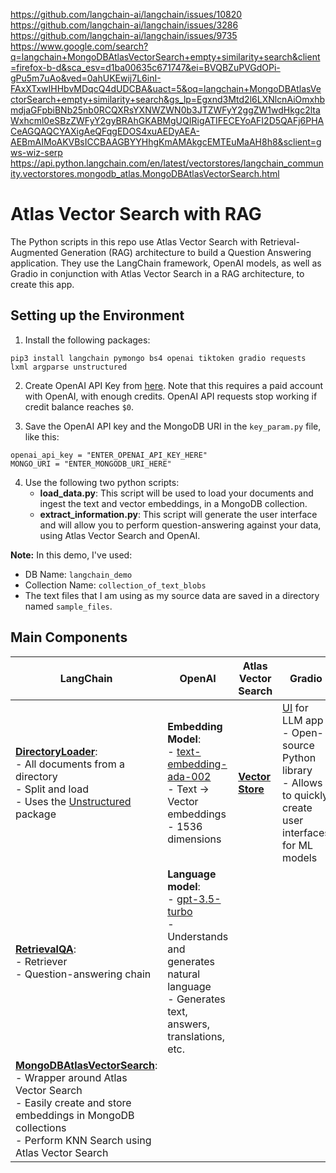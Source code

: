 https://github.com/langchain-ai/langchain/issues/10820
https://github.com/langchain-ai/langchain/issues/3286
https://github.com/langchain-ai/langchain/issues/9735
https://www.google.com/search?q=langchain+MongoDBAtlasVectorSearch+empty+similarity+search&client=firefox-b-d&sca_esv=d1ba00635c671747&ei=BVQBZuPVGdOPi-gPu5m7uAo&ved=0ahUKEwij7L6inI-FAxXTxwIHHbvMDqcQ4dUDCBA&uact=5&oq=langchain+MongoDBAtlasVectorSearch+empty+similarity+search&gs_lp=Egxnd3Mtd2l6LXNlcnAiOmxhbmdjaGFpbiBNb25nb0RCQXRsYXNWZWN0b3JTZWFyY2ggZW1wdHkgc2ltaWxhcml0eSBzZWFyY2gyBRAhGKABMgUQIRigATIFECEYoAFI2D5QAFj6PHACeAGQAQCYAXigAeQFqgEDOS4xuAEDyAEA-AEBmAIMoAKVBsICCBAAGBYYHhgKmAMAkgcEMTEuMaAH8h8&sclient=gws-wiz-serp
https://api.python.langchain.com/en/latest/vectorstores/langchain_community.vectorstores.mongodb_atlas.MongoDBAtlasVectorSearch.html


# Atlas Vector Search with RAG

The Python scripts in this repo use Atlas Vector Search with Retrieval-Augmented Generation (RAG) architecture to build a Question Answering application. They use the LangChain framework, OpenAI models, as well as Gradio in conjunction with Atlas Vector Search in a RAG architecture, to create this app.


## Setting up the Environment

1. Install the following packages:
```
pip3 install langchain pymongo bs4 openai tiktoken gradio requests lxml argparse unstructured
```
2. Create OpenAI API Key from [here](https://platform.openai.com/account/api-keys). Note that this requires a paid account with OpenAI, with enough credits. OpenAI API requests stop working if credit balance reaches `$0`.

3. Save the OpenAI API key and the MongoDB URI in the `key_param.py` file, like this:
```
openai_api_key = "ENTER_OPENAI_API_KEY_HERE"
MONGO_URI = "ENTER_MONGODB_URI_HERE"
```
4. Use the following two python scripts:
   - **load_data.py**: This script will be used to load your documents and ingest the text and vector embeddings, in a MongoDB collection.
   - **extract_information.py**: This script will generate the user interface and will allow you to perform question-answering against your data, using Atlas Vector Search and OpenAI.

**Note:** In this demo, I've used:
   - DB Name: `langchain_demo`
   - Collection Name: `collection_of_text_blobs`
   - The text files that I am using as my source data are saved in a directory named `sample_files`.

## Main Components

| LangChain                                                                                                                  | OpenAI                                                                                                                           | Atlas Vector Search                                                                                                  | Gradio                                                     |
|----------------------------------------------------------------------------------------------------------------------------|----------------------------------------------------------------------------------------------------------------------------------|-----------------------------------------------------------------------------------------------------------------------|------------------------------------------------------------|
| [**DirectoryLoader**](https://api.python.langchain.com/en/latest/document_loaders/langchain.document_loaders.unstructured.UnstructuredFileLoader.html): <br> - All documents from a directory <br> - Split and load <br> - Uses the [Unstructured](https://python.langchain.com/docs/integrations/document_loaders/unstructured_file.html) package | **Embedding Model**: <br> - [text-embedding-ada-002](https://openai.com/blog/new-and-improved-embedding-model) <br> - Text → Vector embeddings <br> - 1536 dimensions           | [**Vector Store**](https://www.mongodb.com/docs/atlas/atlas-vector-search/vector-search-stage/)                             | [UI](https://www.gradio.app/) for LLM app <br> - Open-source Python library <br> - Allows to quickly create user interfaces for ML models |
| [**RetrievalQA**](https://api.python.langchain.com/en/latest/chains/langchain.chains.retrieval_qa.base.BaseRetrievalQA.html?highlight=retrievalqa#langchain.chains.retrieval_qa.base.BaseRetrievalQA): <br> - Retriever <br> - Question-answering chain                       | **Language model**: <br> - [gpt-3.5-turbo](https://platform.openai.com/docs/models/gpt-3-5) <br> - Understands and generates natural language <br> - Generates text, answers, translations, etc.                                       |                                                                                                                           |                                                            |
| [**MongoDBAtlasVectorSearch**](https://api.python.langchain.com/en/latest/vectorstores/langchain.vectorstores.mongodb_atlas.MongoDBAtlasVectorSearch.html): <br> - Wrapper around Atlas Vector Search <br> - Easily create and store embeddings in MongoDB collections <br> - Perform KNN Search using Atlas Vector Search          |                                                                                                                                                                                      |                                                                                                                           |                                                            |

